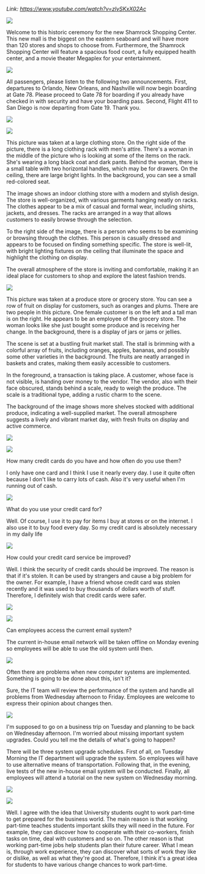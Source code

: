 _Link: https://www.youtube.com/watch?v=zlvSKxX02Ac_

![](./Images/mock-test-2-1.png)

Welcome to this historic ceremony for the new Shamrock Shopping Center. This new mall is the biggest on the eastern seaboard and will have more than 120 stores and shops to choose from. Furthermore, the Shamrock Shopping Center will feature a spacious food court, a fully equipped health center, and a movie theater Megaplex for your entertainment.

![](./Images/mock-test-2-2.png)

All passengers, please listen to the following two announcements. First, departures to Orlando, New Orleans, and Nashville will now begin boarding at Gate 78. Please proceed to Gate 78 for boarding if you already have checked in with security and have your boarding pass. Second, Flight 411 to San Diego is now departing from Gate 19. Thank you.

![](./Images/mock-test-2-3.png)


![](./Images/mock-test-2-4.png)

This picture was taken at a large clothing store. On the right side of the picture, there is a long clothing rack with men's attire. There's a woman in the middle of the picture who is looking at some of the items on the rack. She's wearing a long black coat and dark pants. Behind the woman, there is a small table with two horizontal handles, which may be for drawers. On the ceiling, there are large bright lights. In the background, you can see a small red-colored seat.

The image shows an indoor clothing store with a modern and stylish design. The store is well-organized, with various garments hanging neatly on racks. The clothes appear to be a mix of casual and formal wear, including shirts, jackets, and dresses. The racks are arranged in a way that allows customers to easily browse through the selection.

To the right side of the image, there is a person who seems to be examining or browsing through the clothes. This person is casually dressed and appears to be focused on finding something specific. The store is well-lit, with bright lighting fixtures on the ceiling that illuminate the space and highlight the clothing on display.

The overall atmosphere of the store is inviting and comfortable, making it an ideal place for customers to shop and explore the latest fashion trends.

![](./Images/mock-test-2-5.png)

This picture was taken at a produce store or grocery store. You can see a row of fruit on display for customers, such as oranges and plums. There are two people in this picture. One female customer is on the left and a tall man is on the right. He appears to be an employee of the grocery store. The woman looks like she just bought some produce and is receiving her change. In the background, there is a display of jars or jams or jellies.

The scene is set at a bustling fruit market stall. The stall is brimming with a colorful array of fruits, including oranges, apples, bananas, and possibly some other varieties in the background. The fruits are neatly arranged in baskets and crates, making them easily accessible to customers.

In the foreground, a transaction is taking place. A customer, whose face is not visible, is handing over money to the vendor. The vendor, also with their face obscured, stands behind a scale, ready to weigh the produce. The scale is a traditional type, adding a rustic charm to the scene.

The background of the image shows more shelves stocked with additional produce, indicating a well-supplied market. The overall atmosphere suggests a lively and vibrant market day, with fresh fruits on display and active commerce.

![](./Images/mock-test-2-6.png)

![](./Images/mock-test-2-7.png)

How many credit cards do you have and how often do you use them?

I only have one card and I think I use it nearly every day. I use it quite often because I don't like to carry lots of cash. Also it's very useful when I'm running out of cash.

![](./Images/mock-test-2-8.png)

What do you use your credit card for?

Well. Of course, I use it to pay for items I buy at stores or on the internet. I also use it to buy food every day. So my credit card is absolutely necessary in my daily life

![](./Images/mock-test-2-9.png)

How could your credit card service be improved?

Well. I think the security of credit cards should be improved. The reason is that if it's stolen. It can be used by strangers and cause a big problem for the owner. For example, I have a friend whose credit card was stolen recently and it was used to buy thousands of dollars worth of stuff. Therefore, I definitely wish that credit cards were safer.

![](./Images/mock-test-2-10.png)

![](./Images/mock-test-2-11.png)

Can employees access the current email system?

The current in-house email network will be taken offline on Monday evening so employees will be able to use the old system until then.

![](./Images/mock-test-2-12.png)

Often there are problems when new computer systems are implemented. Something is going to be done about this, isn't it?

Sure, the IT team will review the performance of the system and handle all problems from Wednesday afternoon to Friday. Employees are welcome to express their opinion about changes then. 

![](./Images/mock-test-2-13.png)

I'm supposed to go on a business trip on Tuesday and planning to be back on Wednesday afternoon. I'm worried about missing important system upgrades. Could you tell me the details of what's going to happen?

There will be three system upgrade schedules. First of all, on Tuesday Morning the IT department will upgrade the system. So employees will have to use alternative means of transportation. Following that, in the evening, live tests of the new in-house email system will be conducted. Finally, all employees will attend a tutorial on the new system on Wednesday morning.

![](./Images/mock-test-2-14.png)

![](./Images/mock-test-2-15.png)

Well. I agree with the idea that University students ought to work part-time to get prepared for the business world. The main reason is that working part-time teaches students important skills they will need in the future. For example, they can discover how to cooperate with their co-workers, finish tasks on time, deal with customers and so on. The other reason is that working part-time jobs help students plan their future career. What I mean is, through work experience, they can discover what sorts of work they like or dislike, as well as what they're good at. Therefore, I think it's a great idea for students to have various change chances to work part-time.


